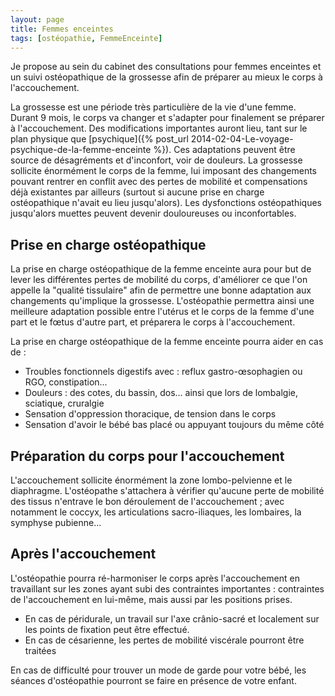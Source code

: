 ```yaml
---
layout: page
title: Femmes enceintes
tags: [ostéopathie, FemmeEnceinte]
---
```


Je propose au sein du cabinet des consultations pour femmes enceintes et un suivi ostéopathique de la grossesse afin de préparer au mieux le corps à l'accouchement.

La grossesse est une période très particulière de la vie d'une femme. Durant 9 mois, le corps va changer et s'adapter pour finalement se préparer à l'accouchement.
Des modifications importantes auront lieu, tant sur le plan physique que [psychique]({% post_url 2014-02-04-Le-voyage-psychique-de-la-femme-enceinte %}).
Ces adaptations peuvent être source de désagréments et d'inconfort, voir de douleurs.
La grossesse sollicite énormément le corps de la femme, lui imposant des changements pouvant rentrer en conflit avec des
pertes de mobilité et compensations déjà existantes par ailleurs (surtout si aucune prise en charge ostéopathique n'avait eu lieu jusqu'alors).
Les dysfonctions ostéopathiques jusqu'alors muettes peuvent devenir douloureuses ou inconfortables.

## Prise en charge ostéopathique

La prise en charge ostéopathique de la femme enceinte aura pour but de lever les différentes pertes de mobilité du corps,
d'améliorer ce que l'on appelle la "qualité tissulaire" afin de permettre une bonne adaptation aux changements qu'implique la grossesse.
L'ostéopathie permettra ainsi une meilleure adaptation possible entre l'utérus et le corps de la femme d'une part et le fœtus d'autre part, et préparera le corps à l'accouchement.

La prise en charge ostéopathique de la femme enceinte pourra aider en cas de :

- Troubles fonctionnels digestifs avec : reflux gastro-œsophagien ou RGO, constipation...
- Douleurs : des cotes, du bassin, dos... ainsi que lors de lombalgie, sciatique, cruralgie
- Sensation d'oppression thoracique, de tension dans le corps
- Sensation d'avoir le bébé bas placé ou appuyant toujours du même côté

## Préparation du corps pour l'accouchement

L'accouchement sollicite énormément la zone lombo-pelvienne et le diaphragme.
L'ostéopathe s'attachera à vérifier qu'aucune perte de mobilité des tissus n'entrave le bon déroulement de l'accouchement ;
avec notamment le coccyx, les articulations sacro-iliaques, les lombaires, la symphyse pubienne...

## Après l'accouchement

L'ostéopathie pourra ré-harmoniser le corps après l'accouchement en travaillant sur les zones ayant subi des contraintes importantes :
contraintes de l'accouchement en lui-même, mais aussi par les positions prises.

- En cas de péridurale, un travail sur l'axe crânio-sacré et localement sur les points de fixation peut être effectué.
- En cas de césarienne, les pertes de mobilité viscérale pourront être traitées

En cas de difficulté pour trouver un mode de garde pour votre bébé, les séances d'ostéopathie pourront se faire en présence de votre enfant.
